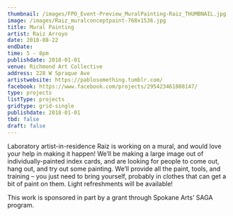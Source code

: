 ```yaml
---
thumbnail: /images/FPO_Event-Preview_MuralPainting-Raiz_THUMBNAIL.jpg
image: /images/Raiz_muralconceptpaint-768x1536.jpg
title: Mural Painting
artist: Raiz Arroyo
date: 2018-08-22
endDate:
time: 5 - 8pm
publishdate: 2018-01-01
venue: Richmond Art Collective
address: 228 W Spraque Ave
artistwebsite: https://pablosomething.tumblr.com/
facebook: https://www.facebook.com/projects/295423461008147/
type: projects
listType: projects
gridtype: grid-single
publishdate: 2018-01-01
tbd: false
draft: false
---
```

Laboratory artist-in-residence Raiz is working on a mural, and would love your help in making it happen! We’ll be making a large image out of individually-painted index cards, and are looking for people to come out, hang out, and try out some painting. We’ll provide all the paint, tools, and training – you just need to bring yourself, probably in clothes that can get a bit of paint on them. Light refreshments will be available!

This work is sponsored in part by a grant through Spokane Arts’ SAGA program.
